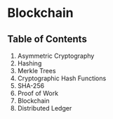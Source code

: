 # Blockchain

## Table of Contents
1. Asymmetric Cryptography
2. Hashing
3. Merkle Trees
4. Cryptographic Hash Functions
5. SHA-256
4. Proof of Work
7. Blockchain
8. Distributed Ledger

